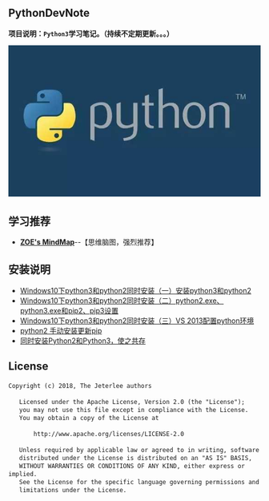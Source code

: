 ## PythonDevNote
**项目说明：`Python3`学习笔记。（持续不定期更新。。。）**

![python](asset/python.jpg)


## 学习推荐
- [**ZOE's MindMap**](https://woaielf.github.io/)--【思维脑图，强烈推荐】


## 安装说明
- [Windows10下python3和python2同时安装（一）安装python3和python2](http://blog.csdn.net/qiang12qiang12/article/details/53239734)
- [Windows10下python3和python2同时安装（二）python2.exe、python3.exe和pip2、pip3设置](http://blog.csdn.net/qiang12qiang12/article/details/53239866)
- [Windows10下python3和python2同时安装（三）VS 2013配置python环境](http://blog.csdn.net/qiang12qiang12/article/details/53240106)
- [python2 手动安装更新pip](http://blog.csdn.net/qiang12qiang12/article/details/76216399)
- [同时安装Python2和Python3，使之共存](https://www.cnblogs.com/tk2049jq/p/7043480.html)


## License
```
Copyright (c) 2018, The Jeterlee authors 

   Licensed under the Apache License, Version 2.0 (the "License");
   you may not use this file except in compliance with the License.
   You may obtain a copy of the License at

       http://www.apache.org/licenses/LICENSE-2.0

   Unless required by applicable law or agreed to in writing, software
   distributed under the License is distributed on an "AS IS" BASIS,
   WITHOUT WARRANTIES OR CONDITIONS OF ANY KIND, either express or implied.
   See the License for the specific language governing permissions and
   limitations under the License.
```
